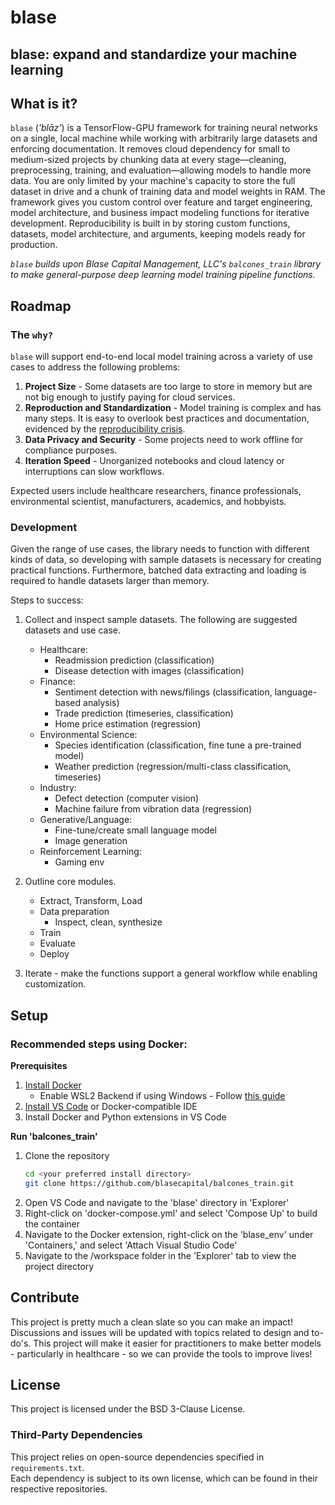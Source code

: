 # blase
## blase: expand and standardize your machine learning

## What is it?
`blase` (*'blāz'*) is a TensorFlow-GPU framework for training neural networks on a single, local machine while working with arbitrarily large datasets and enforcing documentation. It removes cloud dependency for small to medium-sized projects by chunking data at every stage—cleaning, preprocessing, training, and evaluation—allowing models to handle more data. You are only limited by your machine's capacity to store the full dataset in drive and a chunk of training data and model weights in RAM. The framework gives you custom control over feature and target engineering, model architecture, and business impact modeling functions for iterative development. Reproducibility is built in by storing custom functions, datasets, model architecture, and arguments, keeping models ready for production.

*`blase` builds upon Blase Capital Management, LLC's `balcones_train` library to make general-purpose deep learning model training pipeline functions.*

## Roadmap
### The `why?`
`blase` will support end-to-end local model training across a variety of use cases to address the following problems:

1. **Project Size** - Some datasets are too large to store in memory but are not big enough to justify paying for cloud services.
2. **Reproduction and Standardization** - Model training is complex and has many steps. It is easy to overlook best practices and documentation, evidenced by the [reproducibility crisis](https://reproducible.cs.princeton.edu/). 
3. **Data Privacy and Security** - Some projects need to work offline for compliance purposes.
4. **Iteration Speed** - Unorganized notebooks and cloud latency or interruptions can slow workflows.

Expected users include healthcare researchers, finance professionals, environmental scientist, manufacturers, academics, and hobbyists. 

### Development
Given the range of use cases, the library needs to function with different kinds of data, so developing with sample datasets is necessary for creating practical functions. Furthermore, batched data extracting and loading is required to handle datasets larger than memory.

Steps to success:

1. Collect and inspect sample datasets. The following are suggested datasets and use case.
    - Healthcare:
        - Readmission prediction (classification)
        - Disease detection with images (classification)
    - Finance:
        - Sentiment detection with news/filings (classification, language-based analysis)
        - Trade prediction (timeseries, classification)
        - Home price estimation (regression)
    - Environmental Science:
        - Species identification (classification, fine tune a pre-trained model)
        - Weather prediction (regression/multi-class classification, timeseries)
    - Industry:
        - Defect detection (computer vision)
        - Machine failure from vibration data (regression)
    - Generative/Language:
        - Fine-tune/create small language model
        - Image generation
    - Reinforcement Learning:
        - Gaming env

2. Outline core modules.
    - Extract, Transform, Load
    - Data preparation
        - Inspect, clean, synthesize
    - Train
    - Evaluate
    - Deploy
3. Iterate - make the functions support a general workflow while enabling customization.

## Setup
### Recommended steps using Docker:
**Prerequisites**
1. [Install Docker](https://www.docker.com/products/docker-desktop/)
    - Enable WSL2 Backend if using Windows - Follow [this guide](https://learn.microsoft.com/en-us/windows/wsl/install)
2. [Install VS Code](https://code.visualstudio.com/download) or Docker-compatible IDE
3. Install Docker and Python extensions in VS Code

**Run 'balcones_train'**
1. Clone the repository
   ```sh
   cd <your preferred install directory>
   git clone https://github.com/blasecapital/balcones_train.git
   ```
2. Open VS Code and navigate to the 'blase' directory in 'Explorer'
3. Right-click on 'docker-compose.yml' and select 'Compose Up' to build the container
4. Navigate to the Docker extension, right-click on the 'blase_env' under 'Containers,' and select 'Attach Visual Studio Code'
5. Navigate to the /workspace folder in the 'Explorer' tab to view the project directory

## Contribute
This project is pretty much a clean slate so you can make an impact! Discussions and issues will be updated with topics related to design and to-do's. This project will make it easier for practitioners to make better models - particularly in healthcare - so we can provide the tools to improve lives!

## License
This project is licensed under the BSD 3-Clause License.

### Third-Party Dependencies
This project relies on open-source dependencies specified in `requirements.txt`.  
Each dependency is subject to its own license, which can be found in their respective repositories.
